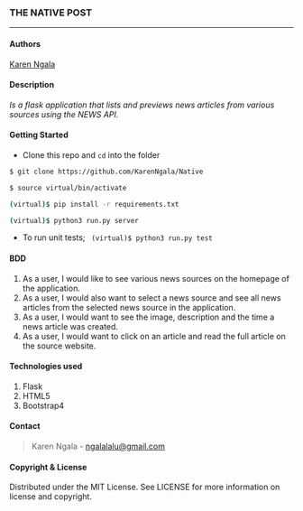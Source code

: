 ### **THE NATIVE POST**
****
#### Authors
[Karen Ngala](https://github.com/KarenNgala)

#### **Description**
*Is a flask application that lists and previews news articles from various sources using the NEWS API.*

#### Getting Started
- Clone this repo and ```cd``` into the folder
```sh 
$ git clone https://github.com/KarenNgala/Native

$ source virtual/bin/activate

(virtual)$ pip install -r requirements.txt

(virtual)$ python3 run.py server
```
- To run unit tests; ``` (virtual)$ python3 run.py test```

#### **BDD**
1. As a user, I would like to see various news sources on the homepage of the application.
2. As a user, I would also want to select a news source and see all news articles from the selected news source in the application.
3. As a user, I would want to see the image, description and the time a news article was created.
4. As a user, I would want to click on an article and read the full article on the source website.

#### **Technologies used**
1. Flask
2. HTML5
3. Bootstrap4

#### **Contact**
>Karen Ngala - ngalalalu@gmail.com

#### **Copyright & License**
Distributed under the MIT License. See LICENSE for more information on license and copyright. 